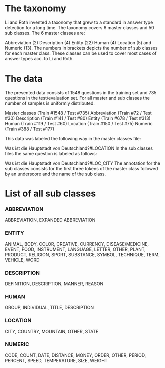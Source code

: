 # The taxonomy
Li and Roth invented a taxonomy that grew to a standard in answer type detection for a long time. The taxonomy covers 6 master classes and 50 sub classes. The 6 master classes are:

Abbreviation (2)
Description (4)
Entity (22)
Human (4)
Location (5) and
Numeric (13).
The numbers in brackets depicts the number of sub classes for each master class. These classes can be used to cover most cases of answer types acc. to Li and Roth.

# The data
The presented data consists of 1548 questions in the training set and 735 questions in the test/evaluation set. For all master and sub classes the number of samples is uniformly distributed.

Master classes (Train #1548 / Test #735)
Abbreviation (Train #72 / Test #30)
Description (Train #141 / Test #80)
Entity (Train #678 / Test #313)
Human (Train #119 / Test #60)
Location (Train #150 / Test #75)
Numeric (Train #388 / Test #177)





This data was labeled the following way in the master classes file:

Was ist die Hauptstadt von Deutschland?#LOCATION
In the sub classes files the same question is labeled as follows:

Was ist die Hauptstadt von Deutschland?#LOC_CITY
The annotation for the sub classes consists for the first three tokens of the master class followed by an underscore and the name of the sub class.

# List of all sub classes

### ABBREVIATION
ABBREVIATION, EXPANDED ABBREVIATION
### ENTITY
ANIMAL, BODY, COLOR, CREATIVE, CURRENCY, DISEASE/MEDICINE, EVENT, FOOD, INSTRUMENT, LANGUAGE, LETTER, OTHER, PLANT, PRODUCT, RELIGION, SPORT, SUBSTANCE, SYMBOL, TECHNIQUE, TERM, VEHICLE, WORD
### DESCRIPTION
DEFINITION, DESCRIPTION, MANNER, REASON
### HUMAN
GROUP, INDIVIDUAL, TITLE, DESCRIPTION
### LOCATION
CITY, COUNTRY, MOUNTAIN, OTHER, STATE
### NUMERIC
CODE, COUNT, DATE, DISTANCE, MONEY, ORDER, OTHER, PERIOD, PERCENT, SPEED, TEMPERATURE, SIZE, WEIGHT
